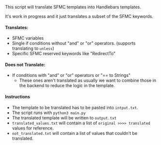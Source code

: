 This script will translate SFMC templates into Handlebars templates.

It's work in progress and it just translates a subset of the SFMC keywords.

#### Translates:
* SFMC variables
* Single if conditions without "and" or "or" operators. (supports translating to `unless`)
* Specific SFMC reserved keywords like "RedirectTo"  

#### Does not Translate:
* If conditions with "and" or "or" operators or "== to Strings" 
  * These ones aren't translated as usually we want to combine those in the backend to reduce the logic in the template.
    
#### Instructions
* The template to be translated has to be pasted into `intput.txt`. 
* The script runs with `python3 main.py`
* The translated template will be written to `output.txt`
* `translated_values.txt` will contain a list of `original >>>> translated` values for reference.
* `not_translated.txt` will contain a list of values that couldn't be translated.
